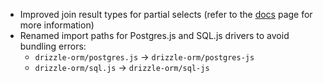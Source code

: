 - Improved join result types for partial selects (refer to the [docs](/docs/joins.md) page for more information)
- Renamed import paths for Postgres.js and SQL.js drivers to avoid bundling errors:
  - `drizzle-orm/postgres.js` -> `drizzle-orm/postgres-js`
  - `drizzle-orm/sql.js` -> `drizzle-orm/sql-js`
